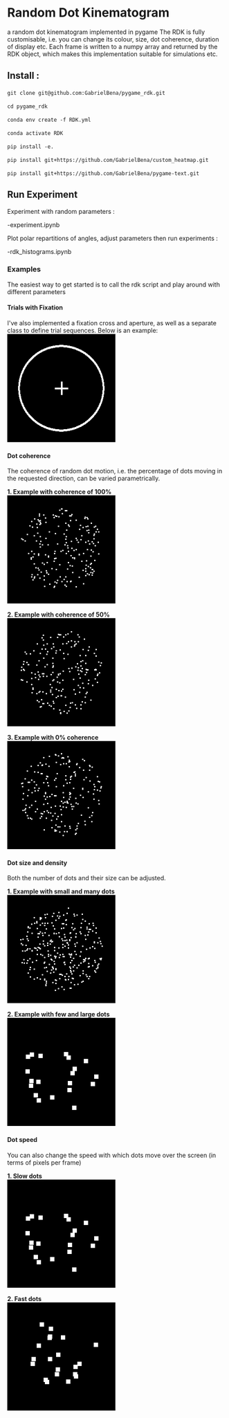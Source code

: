 # Random Dot Kinematogram
a random dot kinematogram implemented in pygame
The RDK is fully customisable, i.e. you can change its colour, size, dot coherence, duration of display etc.
Each frame is written to a numpy array and returned by the RDK object, which makes this implementation
suitable for simulations etc.  

## Install : 

``git clone git@github.com:GabrielBena/pygame_rdk.git ``

``cd pygame_rdk ``

``conda env create -f RDK.yml ``

``conda activate RDK ``

``pip install -e. ``

``pip install git+https://github.com/GabrielBena/custom_heatmap.git``

`` pip install git+https://github.com/GabrielBena/pygame-text.git ``

## Run Experiment 
Experiment with random parameters : 

  -experiment.ipynb
  
Plot polar repartitions of angles, adjust parameters then run experiments : 

  -rdk_histograms.ipynb
  


### Examples
The easiest way to get started is to call the rdk script and play around with different parameters

#### Trials with Fixation
I've also implemented a fixation cross and aperture, as well as a separate class to define trial sequences.
Below is an example:  
![trialseq](gifs/example_trial.gif)

#### Dot coherence
The coherence of random dot motion, i.e. the percentage of dots moving in the
requested direction, can be varied parametrically.  

**1. Example with coherence of 100%**  
![coher100](gifs/coherence100pcnt.gif)  

**2. Example with coherence of 50%**     
![coher100](gifs/coherence50pcnt.gif)  

**3. Example with 0% coherence**  
![coher100](gifs/coherence0pcnt.gif)


#### Dot size and density
Both the number of dots and their size can be adjusted.

**1. Example with small and many dots**   
![smallandmany](gifs/smallandmany.gif)

**2. Example with few and large dots**    
![fewandlarge](gifs/largeandfew.gif)  

#### Dot speed
You can also change the speed with which dots move over the screen (in terms of pixels per frame)  

**1. Slow dots**  
![fewandlarge](gifs/largeandfew.gif)  

**2. Fast dots**   
![fewandlargefast](gifs/largeandfew_fast.gif)  

